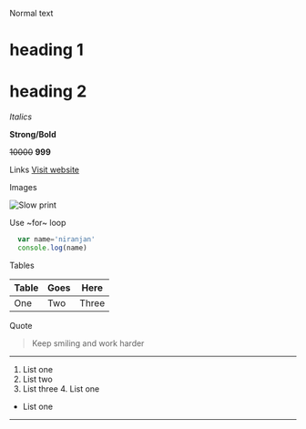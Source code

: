 Normal text

# heading 1
# heading 2

_Italics_

**Strong/Bold**
 
~~10000~~ **999**

Links
[Visit website](https://facebook.com "fb")

Images

![Slow print](https://learncodeonline.in/mascot.png)

Use ~for~ loop

~~~javascript
  var name='niranjan'
  console.log(name)
~~~

Tables

|Table |Goes |Here|
|---|---|---|
|One |Two |Three|

Quote

>Keep smiling and work harder

---

1. List one
2. List two
3. List three
   4. List one
- List one

***